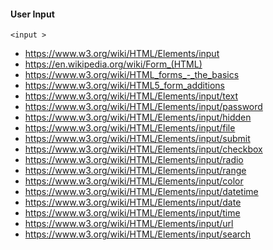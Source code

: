 #### User Input
```
<input >
```

* https://www.w3.org/wiki/HTML/Elements/input
* https://en.wikipedia.org/wiki/Form_(HTML)
* https://www.w3.org/wiki/HTML_forms_-_the_basics
* https://www.w3.org/wiki/HTML5_form_additions
* https://www.w3.org/wiki/HTML/Elements/input/text
* https://www.w3.org/wiki/HTML/Elements/input/password
* https://www.w3.org/wiki/HTML/Elements/input/hidden
* https://www.w3.org/wiki/HTML/Elements/input/file
* https://www.w3.org/wiki/HTML/Elements/input/submit
* https://www.w3.org/wiki/HTML/Elements/input/checkbox
* https://www.w3.org/wiki/HTML/Elements/input/radio
* https://www.w3.org/wiki/HTML/Elements/input/range
* https://www.w3.org/wiki/HTML/Elements/input/color
* https://www.w3.org/wiki/HTML/Elements/input/datetime
* https://www.w3.org/wiki/HTML/Elements/input/date
* https://www.w3.org/wiki/HTML/Elements/input/time
* https://www.w3.org/wiki/HTML/Elements/input/url
* https://www.w3.org/wiki/HTML/Elements/input/search
